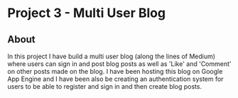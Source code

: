 # Project 3 - Multi User Blog

## About
In this project I have build a multi user blog (along the lines of Medium) where users can sign in and post blog posts as well as 'Like' and 'Comment' on other posts made on the blog. I have been hosting this blog on Google App Engine and I have been also be creating an authentication system for users to be able to register and sign in and then create blog posts.
